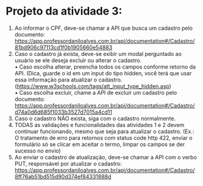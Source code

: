 # Projeto da atividade 3:
 

1. Ao informar o CPF, deve-se chamar a API que busca um cadastro pelo documento: https://app.professordaniloalves.com.br/api/documentation#/Cadastro/81bd906c97113cd1f0b1905660e54883
2. Caso o cadastro já exista, deve-se exibir um modal perguntado ao usuário se ele deseja excluir ou alterar o cadastro. <br>
  • Caso escolha alterar, preencha todos os campos conforme retorno da API. (Dica, guarde o id em um input do tipo hidden, você terá que usar essa informação para atualizar o cadastro. (https://www.w3schools.com/tags/att_input_type_hidden.asp) <br>
  • Caso escolha excluir, chame a API de excluir um cadastro pelo documento: https://app.professordaniloalves.com.br/api/documentation#/Cadastro/d74a0d6d685f1033b3527d7015a4cd11 <br>
3. Caso o cadastro NÃO exista, siga com o cadastro normalmente.
4. TODAS as validações e funcionalidades das atividades 1 e 2 devem continuar funcionando, mesmo que seja para atualizar o cadastro. (Ex.: O tratamento de erro para retornos com status code http 422, enviar o formulário só se clicar em aceitar o termo, limpar os campos se der sucesso no envio)
5. Ao enviar o cadastro de atualização, deve-se chamar a API com o verbo PUT, responsável por atualizar o cadastro: https://app.professordaniloalves.com.br/api/documentation#/Cadastro/8ff76ab51bd515d90d374ef84331888d
